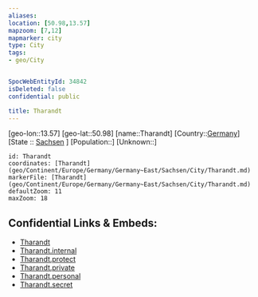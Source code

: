```yaml
---
aliases: 
location: [50.98,13.57]
mapzoom: [7,12] 
mapmarker: city 
type: City
tags:
- geo/City


SpocWebEntityId: 34842
isDeleted: false
confidential: public

title: Tharandt
---
```

[geo-lon::13.57]
[geo-lat::50.98]
[name::Tharandt]
[Country::[Germany](geo/Continent/Europe/Germany.md)]
[State :: [Sachsen](geo/Continent/Europe/Germany/Germany~East/Sachsen.md) ]
[Population::]
[Unknown::]


```leaflet
id: Tharandt
coordinates: [Tharandt](geo/Continent/Europe/Germany/Germany~East/Sachsen/City/Tharandt.md)
markerFile: [Tharandt](geo/Continent/Europe/Germany/Germany~East/Sachsen/City/Tharandt.md)
defaultZoom: 11 
maxZoom: 18
```


## Confidential Links & Embeds: 
- [Tharandt](../../../../../../../../_public/geo/Continent/Europe/Germany/Germany~East/Sachsen/City/Tharandt.md) 
- [Tharandt.internal](../../../../../../../../_internal/geo/Continent/Europe/Germany/Germany~East/Sachsen/City/Tharandt.internal.md) 
- [Tharandt.protect](../../../../../../../../_protect/geo/Continent/Europe/Germany/Germany~East/Sachsen/City/Tharandt.protect.md) 
- [Tharandt.private](../../../../../../../../_private/geo/Continent/Europe/Germany/Germany~East/Sachsen/City/Tharandt.private.md) 
- [Tharandt.personal](../../../../../../../../_personal/geo/Continent/Europe/Germany/Germany~East/Sachsen/City/Tharandt.personal.md) 
- [Tharandt.secret](../../../../../../../../_secret/geo/Continent/Europe/Germany/Germany~East/Sachsen/City/Tharandt.secret.md) 

